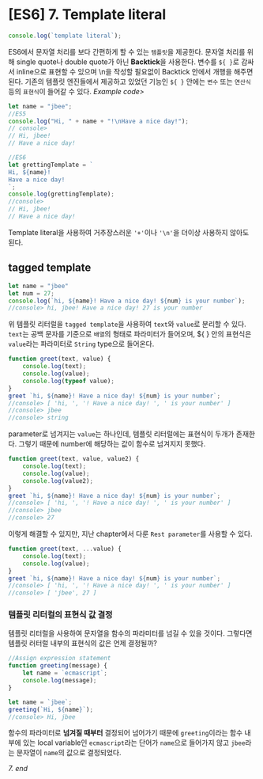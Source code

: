 # [ES6] 7. Template literal
```javascript
console.log(`template literal`);
```
ES6에서 문자열 처리를 보다 간편하게 할 수 있는 `템플릿`을 제공한다. 문자열 처리를 위해 single quote나 double quote가 아닌 **Backtick**을 사용한다. 변수를 `${ }`로 감싸서 inline으로 표현할 수 있으며 \n을 작성할 필요없이 Backtick 안에서 개행을 해주면 된다. 기존의 템플릿 엔진들에서 제공하고 있었던 기능인 `${ }` 안에는 `변수` 또는 `연산식` 등의 `표현식`이 들어갈 수 있다.
_Example code>_
```javascript
let name = "jbee";
//ES5
console.log("Hi, " + name + "!\nHave a nice day!");
// console>
// Hi, jbee!
// Have a nice day!

//ES6
let grettingTemplate = `
Hi, ${name}!
Have a nice day!
`;
console.log(grettingTemplate);
//console>
// Hi, jbee!
// Have a nice day!
```
Template literal을 사용하여 거추장스러운 `'+'`이나 `'\n'`을 더이상 사용하지 않아도 된다.

## tagged template
```javascript
let name = "jbee"
let num = 27;
console.log(`hi, ${name}! Have a nice day! ${num} is your number`);
//console> hi, jbee! Have a nice day! 27 is your number
```
위 템플릿 리터럴을 `tagged template`을 사용하여 `text`와 `value`로 분리할 수 있다. `text`는 공백 문자를 기준으로 `배열`의 형태로 파라미터가 들어오며, ${ } 안의 표현식은 `value`라는 파라미터로 `String` type으로 들어온다.
```javascript
function greet(text, value) {
    console.log(text);
    console.log(value);
    console.log(typeof value);
}
greet `hi, ${name}! Have a nice day! ${num} is your number`;
//console> [ 'hi, ', '! Have a nice day! ', ' is your number' ]
//console> jbee
//console> string
```
parameter로 넘겨지는 `value`는 하나인데, 템플릿 리터럴에는 표현식이 두개가 존재한다. 그렇기 때문에 number에 해당하는 값이 함수로 넘겨지지 못했다.
```javascript
function greet(text, value, value2) {
    console.log(text);
    console.log(value);
    console.log(value2);
}
greet `hi, ${name}! Have a nice day! ${num} is your number`;
//console> [ 'hi, ', '! Have a nice day! ', ' is your number' ]
//console> jbee
//console> 27
```
이렇게 해결할 수 있지만, 지난 chapter에서 다룬 `Rest parameter`를 사용할 수 있다.
```javascript
function greet(text, ...value) {
    console.log(text);
    console.log(value);
}
greet `hi, ${name}! Have a nice day! ${num} is your number`;
//console> [ 'hi, ', '! Have a nice day! ', ' is your number' ]
//console> [ 'jbee', 27 ]
```

### 템플릿 리터컬의 표현식 값 결정
템플릿 리터럴을 사용하여 문자열을 함수의 파라미터를 넘길 수 있을 것이다. 그렇다면 템플릿 러터럴 내부의 표현식의 값은 언제 결정될까?
```javascript
//Assign expression statement
function greeting(message) {
    let name = `ecmascript`;
    console.log(message);
}

let name = `jbee`;
greeting(`Hi, ${name}`);
//console> Hi, jbee
```
함수의 파라미터로 **넘겨질 때부터** 결정되어 넘어가기 때문에 `greeting`이라는 함수 내부에 있는 local variable인 `ecmascript`라는 단어가 `name`으로 들어가지 않고 `jbee`라는 문자열이 `name`의 값으로 결정되었다.


_7. end_
